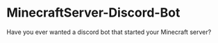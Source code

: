 # MinecraftServer-Discord-Bot
Have you ever wanted a discord bot that started your Minecraft server?
